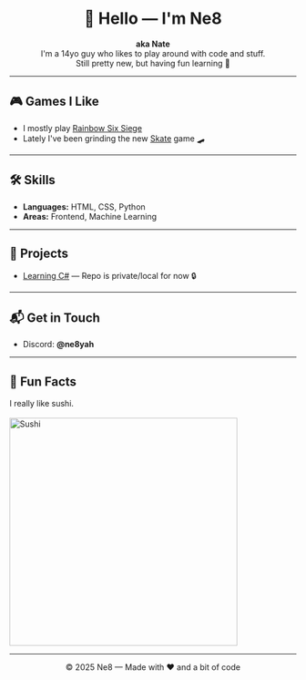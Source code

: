 <h1 align="center">👋 Hello — I'm Ne8</h1>

<p align="center">
  <b>aka Nate</b><br>
  I'm a 14yo guy who likes to play around with code and stuff.<br>
  Still pretty new, but having fun learning 🚀
</p>

---

<h2>🎮 Games I Like</h2>

- I mostly play <a href="https://www.ubisoft.com/en-us/game/rainbow-six/siege">Rainbow Six Siege</a>  
- Lately I've been grinding the new <a href="https://store.steampowered.com/app/3354750/skate/">Skate</a> game 🛹

---

<h2>🛠 Skills</h2>

- **Languages:** HTML, CSS, Python  
- **Areas:** Frontend, Machine Learning  

---

<h2>📂 Projects</h2>

- <a href="https://github.com/Ne8yah/">Learning C#</a> — Repo is private/local for now 🔒

---

<h2>📬 Get in Touch</h2>

- Discord: **@ne8yah**

---

<h2>🍣 Fun Facts</h2>

<p>
  I really like sushi. <br><br>
  <img src="https://cdn.discordapp.com/attachments/1350570850151170122/1421859670317863043/sa-gor-du-egen-sushi.png?ex=68da9182&is=68d94002&hm=9597fc6c1fbaa6766ccec8d44cffa328396448fe538dbc9dad8ea8fd0602706f&" 
       alt="Sushi" width="400">
</p>

---

<p align="center">© 2025 Ne8 — Made with ❤️ and a bit of code</p>

